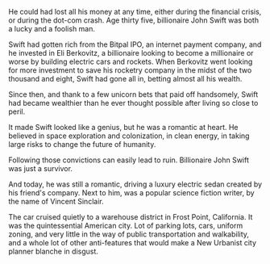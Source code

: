 
He could had lost all his money at any time, either during the financial crisis, or during the dot-com crash. Age thirty five, billionaire John Swift was both a lucky and a foolish man.

Swift had gotten rich from the Bitpal IPO, an internet payment company, and he invested in Eli Berkovitz, a billionaire looking to become a millionaire or worse by building electric cars and rockets. When Berkovitz went looking for more investment to save his rocketry company in the midst of the two thousand and eight, Swift had gone all in, betting almost all his wealth.

Since then, and thank to a few unicorn bets that paid off handsomely, Swift had became wealthier than he ever thought possible after living so close to peril.

It made Swift looked like a genius, but he was a romantic at heart. He believed in space exploration and colonization, in clean energy, in taking large risks to change the future of humanity.

Following those convictions can easily lead to ruin. Billionaire John Swift was just a survivor.

And today, he was still a romantic, driving a luxury electric sedan created by his friend's company. Next to him, was a popular science fiction writer, by the name of Vincent Sinclair.

The car cruised quietly to a warehouse district in Frost Point, California. It was the quintessential American city. Lot of parking lots, cars, uniform zoning, and very little in the way of public transportation and walkability, and a whole lot of other anti-features that would make a New Urbanist city planner blanche in disgust.
